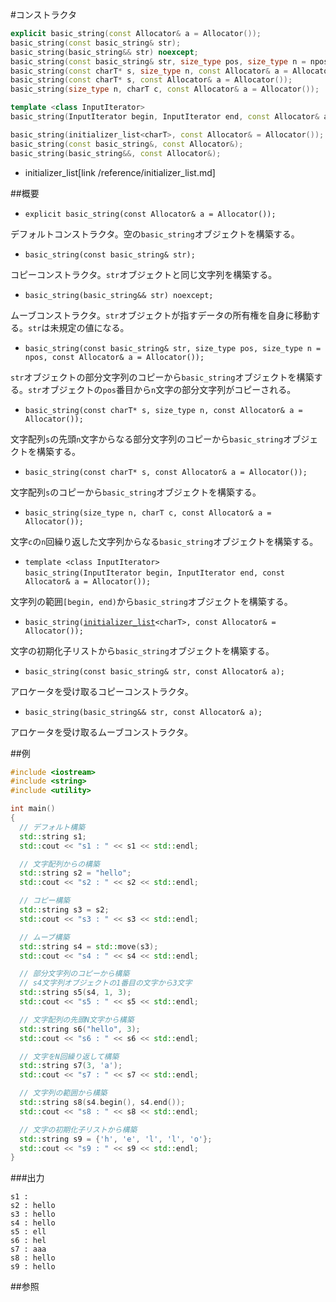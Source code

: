 #コンストラクタ
```cpp
explicit basic_string(const Allocator& a = Allocator());
basic_string(const basic_string& str);
basic_string(basic_string&& str) noexcept;
basic_string(const basic_string& str, size_type pos, size_type n = npos, const Allocator& a = Allocator());
basic_string(const charT* s, size_type n, const Allocator& a = Allocator());
basic_string(const charT* s, const Allocator& a = Allocator());
basic_string(size_type n, charT c, const Allocator& a = Allocator());

template <class InputIterator>
basic_string(InputIterator begin, InputIterator end, const Allocator& a = Allocator());

basic_string(initializer_list<charT>, const Allocator& = Allocator());
basic_string(const basic_string&, const Allocator&);
basic_string(basic_string&&, const Allocator&);
```
* initializer_list[link /reference/initializer_list.md]

##概要
- `explicit basic_string(const Allocator& a = Allocator());`

デフォルトコンストラクタ。空の`basic_string`オブジェクトを構築する。

- `basic_string(const basic_string& str);`

コピーコンストラクタ。`str`オブジェクトと同じ文字列を構築する。

- `basic_string(basic_string&& str) noexcept;`

ムーブコンストラクタ。`str`オブジェクトが指すデータの所有権を自身に移動する。`str`は未規定の値になる。

- `basic_string(const basic_string& str, size_type pos, size_type n = npos, const Allocator& a = Allocator());`

`str`オブジェクトの部分文字列のコピーから`basic_string`オブジェクトを構築する。`str`オブジェクトの`pos`番目から`n`文字の部分文字列がコピーされる。

- `basic_string(const charT* s, size_type n, const Allocator& a = Allocator());`

文字配列`s`の先頭`n`文字からなる部分文字列のコピーから`basic_string`オブジェクトを構築する。

- `basic_string(const charT* s, const Allocator& a = Allocator());`

文字配列`s`のコピーから`basic_string`オブジェクトを構築する。

- `basic_string(size_type n, charT c, const Allocator& a = Allocator());`

文字`c`の`n`回繰り返した文字列からなる`basic_string`オブジェクトを構築する。

- `template <class InputIterator>`<br/>`basic_string(InputIterator begin, InputIterator end, const Allocator& a = Allocator());`

文字列の範囲`[begin, end)`から`basic_string`オブジェクトを構築する。

- `basic_string(`[`initializer_list`](/reference/initializer_list.md)`<charT>, const Allocator& = Allocator());`

文字の初期化子リストから`basic_string`オブジェクトを構築する。

- `basic_string(const basic_string& str, const Allocator& a);`

アロケータを受け取るコピーコンストラクタ。

- `basic_string(basic_string&& str, const Allocator& a);`

アロケータを受け取るムーブコンストラクタ。


##例
```cpp
#include <iostream>
#include <string>
#include <utility>

int main()
{
  // デフォルト構築
  std::string s1;
  std::cout << "s1 : " << s1 << std::endl;

  // 文字配列からの構築
  std::string s2 = "hello";
  std::cout << "s2 : " << s2 << std::endl;

  // コピー構築
  std::string s3 = s2;
  std::cout << "s3 : " << s3 << std::endl;

  // ムーブ構築
  std::string s4 = std::move(s3);
  std::cout << "s4 : " << s4 << std::endl;

  // 部分文字列のコピーから構築
  // s4文字列オブジェクトの1番目の文字から3文字
  std::string s5(s4, 1, 3);
  std::cout << "s5 : " << s5 << std::endl;

  // 文字配列の先頭N文字から構築
  std::string s6("hello", 3);
  std::cout << "s6 : " << s6 << std::endl;

  // 文字をN回繰り返して構築
  std::string s7(3, 'a');
  std::cout << "s7 : " << s7 << std::endl;

  // 文字列の範囲から構築
  std::string s8(s4.begin(), s4.end());
  std::cout << "s8 : " << s8 << std::endl;

  // 文字の初期化子リストから構築
  std::string s9 = {'h', 'e', 'l', 'l', 'o'};
  std::cout << "s9 : " << s9 << std::endl;
}
```

###出力
```
s1 : 
s2 : hello
s3 : hello
s4 : hello
s5 : ell
s6 : hel
s7 : aaa
s8 : hello
s9 : hello
```

##参照


